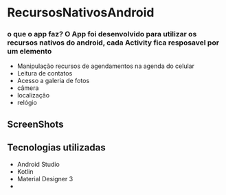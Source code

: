 # RecursosNativosAndroid

### o que o app faz? O App foi desenvolvido para utilizar os recursos nativos do android, cada Activity fica resposavel por um elemento

  - Manipulação recursos de agendamentos na agenda do celular
  - Leitura de contatos
  - Acesso a galeria de fotos
  - câmera
  - localização 
  - relógio

## ScreenShots


## Tecnologias utilizadas

 - Android Studio
 - Kotlin
 - Material Designer 3
 - 



